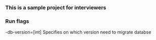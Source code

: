 ### This is a sample project for interviewers

### Run flags

-db-version=[int] Specifies on which version need to migrate databse
